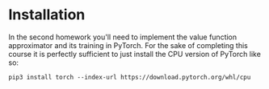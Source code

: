 # Installation

In the second homework you'll need to implement the value function approximator
and its training in PyTorch. For the sake of completing this course
it is perfectly sufficient to just install the CPU version of PyTorch like so:
```
pip3 install torch --index-url https://download.pytorch.org/whl/cpu
```
